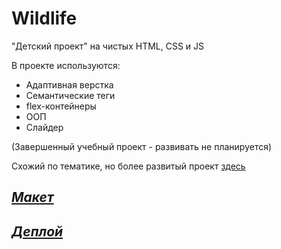 # **Wildlife**
"Детский проект" на чистых HTML, CSS и JS 

В проекте используются: 
* Адаптивная верстка
* Семантические теги
* flex-контейнеры 
* ООП 
* Слайдер

(Завершенный учебный проект - развивать не планируется) 

Схожий по тематике, но более развитый проект [здесь](https://github.com/loki87by/online-zoo) 

## [_Макет_](https://www.figma.com/file/dJoqHi1YHTLR06PPEeCc7t/Wildlife) 
## [_Деплой_](https://loki87by.github.io/wildlife/) 
